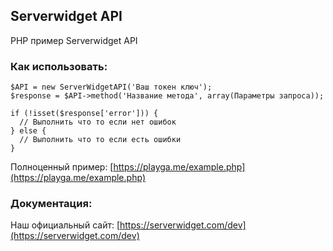 ## Serverwidget API
PHP пример Serverwidget API

### Как использовать:
```
$API = new ServerWidgetAPI('Ваш токен ключ');
$response = $API->method('Название метода', array(Параметры запроса));

if (!isset($response['error'])) {
  // Выполнить что то если нет ошибок
} else {
  // Выполнить что то если есть ошибки
}
```

Полноценный пример: [https://playga.me/example.php](https://playga.me/example.php)

### Документация:
Наш официальный сайт: [https://serverwidget.com/dev](https://serverwidget.com/dev)
